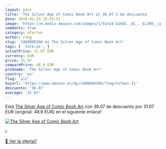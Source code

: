 ```yaml
---
layout: post
title: 'The Silver Age of Comic Book Art al 36.07 % de descuento'
date: 2020-02-23 15:29:51
image: 'https://m.media-amazon.com/images/I/51ni9-b16QL._AC_._SL200_.jpg'
comments: true
category: ofertas
author: ring
slug: '1480806366-es The Silver Age of Comic Book Art'
tags: [ 'tole.es', ]
actualPrice: 31.07 EUR
currency: EUR
price: 31.07
comparePrice: 48.6 EUR
prodname: 'The Silver Age of Comic Book Art'
country: 'es'
flag: '🇪🇸'
buyurl: 'https://www.amazon.es/dp/1480806366/?tag=tolees-21'
descuento: '36.07'
average: '31.07'
---
```


Está [The Silver Age of Comic Book Art](https://www.amazon.es/dp/1480806366/?tag=tolees-21) con 36.07 de descuento por 31.07 EUR (original: 48.6 EUR) en el siguiente enlace!

[![The Silver Age of Comic Book Art](https://m.media-amazon.com/images/I/51ni9-b16QL._AC_._SL200_.jpg)](https://www.amazon.es/dp/1480806366/?tag=tolees-21)

ℹ️:


[🛒 Ver la oferta!!](https://www.amazon.es/dp/1480806366/?tag=tolees-21)
